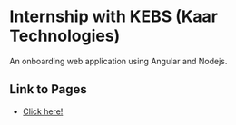 # Internship with KEBS (Kaar Technologies)
An onboarding web application using Angular and Nodejs.
## Link to Pages
- [Click here!](https://drive.google.com/drive/folders/1kPb9aJUvb4xz5VkiTRjz19jb7sBf0_OL?usp=sharing)
